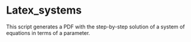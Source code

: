 # Latex_systems
This script generates a PDF with the step-by-step solution of a system of equations in terms of a parameter.
